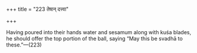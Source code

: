 +++
title = "223 तेषान् दत्त्वा"

+++

Having poured into their hands water and sesamum along with kuśa blades, he should offer the top portion of the ball, saying “May this be svadhā to these.”—(223)
